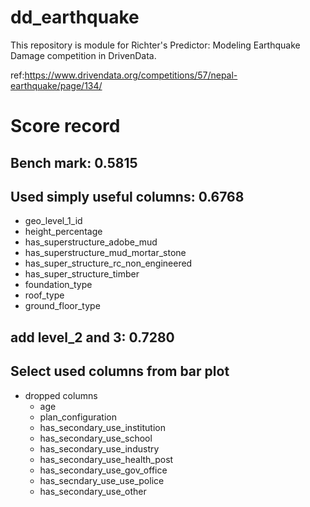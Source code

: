 # dd_earthquake
This repository is module for Richter's Predictor: Modeling Earthquake Damage competition in DrivenData.

ref:https://www.drivendata.org/competitions/57/nepal-earthquake/page/134/
# Score record
## Bench mark: 0.5815
## Used simply useful columns: 0.6768
- geo_level_1_id
- height_percentage
- has_superstructure_adobe_mud
- has_superstructure_mud_mortar_stone
- has_super_structure_rc_non_engineered
- has_super_structure_timber
- foundation_type
- roof_type
- ground_floor_type
## add level_2 and 3: 0.7280
## Select used columns from bar plot
- dropped columns
  - age
  - plan_configuration
  - has_secondary_use_institution
  - has_secondary_use_school
  - has_secondary_use_industry
  - has_secondary_use_health_post
  - has_secondary_use_gov_office
  - has_secndary_use_use_police
  - has_secondary_use_other